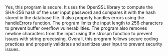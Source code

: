 Yes, this program is secure. It uses the OpenSSL library to compute the SHA-256 hash of the user input password and compares it with the hash stored in the database file. It also properly handles errors using the handleErrors function. The program limits the input length to 256 characters to prevent buffer overflow vulnerabilities. The program also removes newline characters from the input using the strcspn function to prevent issues with string processing. Overall, this program follows secure coding practices and properly validates and sanitizes user input to prevent security issues.


